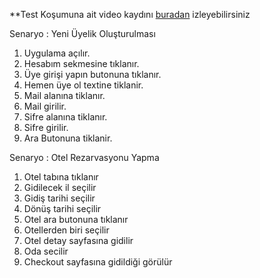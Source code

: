 **Test Koşumuna ait video kaydını [buradan](https://youtu.be/U8uxyGg7ZLA) izleyebilirsiniz


Senaryo  : Yeni Üyelik Oluşturulması
  1. Uygulama açılır.
  2. Hesabım sekmesine tıklanır.
  3. Üye girişi yapın butonuna tıklanır.
  4. Hemen üye ol textine tiklanir.
  5. Mail alanına tiklanır.
  6. Mail girilir.
  7. Sifre alanına tiklanır.
  8. Sifre girilir.
  9. Ara Butonuna tiklanir.


Senaryo : Otel Rezarvasyonu Yapma
  1. Otel tabına tıklanır
  2. Gidilecek il seçilir
  3. Gidiş tarihi seçilir
  4. Dönüş tarihi seçilir
  5. Otel ara butonuna tıklanır
  6. Otellerden biri seçilir
  7. Otel detay sayfasına gidilir
  8. Oda secilir
  9. Checkout sayfasına gidildiği görülür
